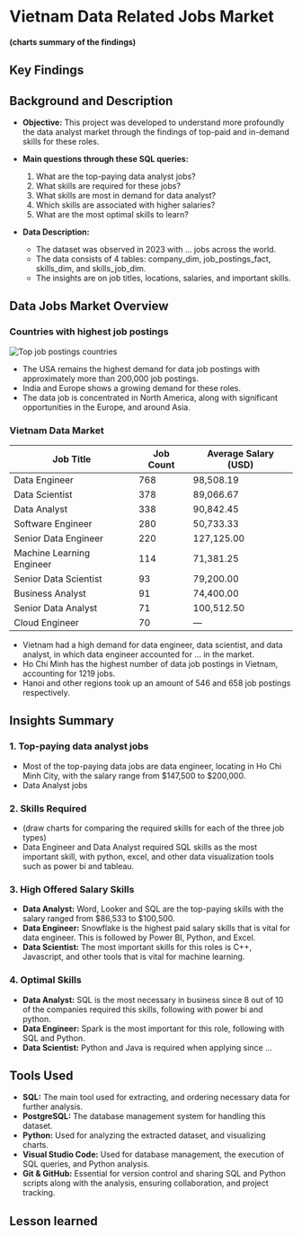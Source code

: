 # Vietnam Data Related Jobs Market

#### (charts summary of the findings)


## Key Findings




## Background and Description 
- **Objective:** This project was developed to understand more profoundly the data analyst market through the findings of top-paid and in-demand skills for these roles.
- **Main questions through these SQL queries:**

    1. What are the top-paying data analyst jobs?
    2. What skills are required for these jobs?
    3. What skills are most in demand for data analyst?
    4. Which skills are associated with higher salaries?
    5. What are the most optimal skills to learn? 

- **Data Description:**
    - The dataset was observed in 2023 with ... jobs across the world.
    - The data consists of 4 tables: company_dim, job_postings_fact, skills_dim, and skills_job_dim.
    - The insights are on job titles, locations, salaries, and important skills.


## Data Jobs Market Overview
### Countries with highest job postings

![Top job postings countries](D:\Desktop\SQL_Project_Analysis\charts\global.png)

- The USA remains the highest demand for data job postings with approximately more than 200,000 job postings.
- India and Europe shows a growing demand for these roles.
- The data job is concentrated in North America, along with significant opportunities in the Europe, and around Asia.


### Vietnam Data Market

| Job Title               | Job Count | Average Salary (USD) |
|-------------------------|-----------|----------------------|
| Data Engineer           | 768       | 98,508.19            |
| Data Scientist          | 378       | 89,066.67            |
| Data Analyst            | 338       | 90,842.45            |
| Software Engineer       | 280       | 50,733.33            |
| Senior Data Engineer    | 220       | 127,125.00           |
| Machine Learning Engineer| 114      | 71,381.25            |
| Senior Data Scientist   | 93        | 79,200.00            |
| Business Analyst        | 91        | 74,400.00            |
| Senior Data Analyst     | 71        | 100,512.50           |
| Cloud Engineer          | 70        | —                    |

- Vietnam had a high demand for data engineer, data scientist, and data analyst, in which data engineer accounted for ... in the market.
- Ho Chi Minh has the highest number of data job postings in Vietnam, accounting for 1219 jobs.
- Hanoi and other regions took up an amount of 546 and 658 job postings respectively.

## Insights Summary


### 1. Top-paying data analyst jobs


- Most of the top-paying data jobs are data engineer, locating in Ho Chi Minh City, with the salary range from $147,500 to $200,000.
- Data Analyst jobs 


### 2. Skills Required


- (draw charts for comparing the required skills for each of the three job types)
- Data Engineer and Data Analyst required SQL skills as the most important skill, with python, excel, and other data visualization tools such as power bi and tableau.


### 3. High Offered Salary Skills

- **Data Analyst:** Word, Looker and SQL are the top-paying skills with the salary ranged from $86,533 to $100,500.
- **Data Engineer:** Snowflake is the highest paid salary skills that is vital for data engineer. This is followed by Power BI, Python, and Excel.
- **Data Scientist:** The most important skills for this roles is C++, Javascript, and other tools that is vital for machine learning. 

### 4. Optimal Skills 



- **Data Analyst:** SQL is the most necessary in business since 8 out of 10 of the companies required this skills, following with power bi and python.
- **Data Engineer:** Spark is the most important for this role, following with SQL and Python.
- **Data Scientist:** Python and Java is required when applying since ...


## Tools Used
- **SQL:** The main tool used for extracting, and ordering necessary data for further analysis.
- **PostgreSQL:** The database management system for handling this dataset.
- **Python:** Used for analyzing the extracted dataset, and visualizing charts.
- **Visual Studio Code:** Used for database management, the execution of SQL queries, and Python analysis.
- **Git & GitHub:** Essential for version control and sharing SQL and Python scripts along with the analysis, ensuring collaboration, and project tracking.

## Lesson learned